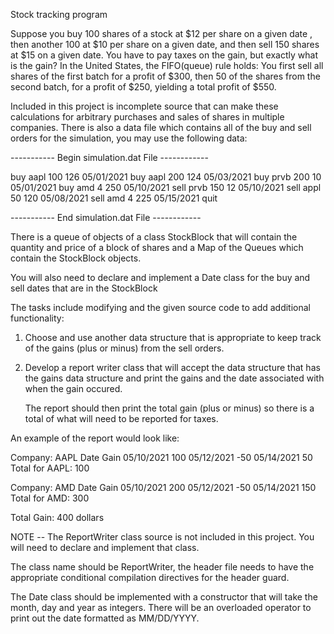 Stock tracking program

Suppose you buy 100 shares of a stock at $12 per share on a given date , then another 100 at $10 per share on a given date, 
and then sell 150 shares at $15 on a given date.  You have to pay taxes on the gain, but exactly what is the gain? 
In the United States, the FIFO(queue) rule holds: You first sell all 
shares of the first batch for a profit of $300, then 50 of the shares from the second batch, for a profit of $250, yielding a total profit of $550. 

Included in this project is incomplete source that can make these calculations for arbitrary purchases and sales of shares in multiple companies. 
There is also a data file which contains all of the buy and sell orders for the simulation, you may use the following
data:

----------- Begin simulation.dat File ------------

buy aapl 100 126 05/01/2021
buy aapl 200 124 05/03/2021
buy prvb 200 10 05/01/2021
buy  amd  4  250   05/10/2021
sell prvb 150 12 05/10/2021
sell appl 50 120  05/08/2021
sell  amd  4 225   05/15/2021
quit

----------- End simulation.dat File ------------


There is a queue of objects of a class StockBlock that will contain the quantity and price of a block of shares and
a Map of the Queues which contain the StockBlock objects.

You will also need to declare and implement a Date class for the buy and sell dates that are in the StockBlock

The tasks include modifying and the given source code to add additional functionality:

1.  Choose and use another data structure that is appropriate to keep track of the gains (plus or minus) from the sell orders.
2.  Develop a report writer class that will accept the data structure that has the gains data structure and
    print the gains and the date associated with when the gain occured.


    The report should then print the total gain (plus or minus) so there is a total of what will need to
    be reported for taxes.

An example of the report would look like:


Company: AAPL
Date            Gain
05/10/2021      100
05/12/2021      -50
05/14/2021      50
Total for AAPL: 100

Company: AMD
Date            Gain
05/10/2021      200
05/12/2021      -50
05/14/2021      150
Total for AMD:  300

Total Gain: 400 dollars


NOTE -- The ReportWriter class source is not included in this project.  You will need to declare and implement that class.

The class name should be ReportWriter, the header file needs to have the appropriate conditional compilation directives for the header guard.

The Date class should be implemented with a constructor that will take the 
month, day and year as integers.  There will be an overloaded operator to
print out the date formatted as MM/DD/YYYY.

